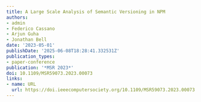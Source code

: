 ```yaml
---
title: A Large Scale Analysis of Semantic Versioning in NPM
authors:
- admin
- Federico Cassano
- Arjun Guha
- Jonathan Bell
date: '2023-05-01'
publishDate: '2025-06-08T18:28:41.332531Z'
publication_types:
- paper-conference
publication: '*MSR 2023*'
doi: 10.1109/MSR59073.2023.00073
links:
- name: URL
  url: https://doi.ieeecomputersociety.org/10.1109/MSR59073.2023.00073
---
```


